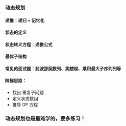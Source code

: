 ### 动态规划

#### 递推：递归 + 记忆化
#### 状态的定义
#### 状态转义方程：递推公式
#### 最优子结构
#### 常见的面试题：斐波那契数列、爬楼梯、乘积最大子序列列等
#### 阶梯思路：
- 找出 重复子问题
- 定义状态数组
- 推导 DP 方程

### 动态规划也是最难学的，要多练习！

